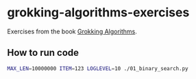 # grokking-algorithms-exercises
Exercises from the book [Grokking Algorithms](https://www.manning.com/books/grokking-algorithms).

## How to run code
```sh
MAX_LEN=10000000 ITEM=123 LOGLEVEL=10 ./01_binary_search.py
```